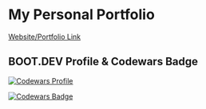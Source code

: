 # My Personal Portfolio
[Website/Portfolio Link](https://domingomesa.github.io)

## BOOT.DEV Profile & Codewars Badge

[![Codewars Profile](https://api.boot.dev/v1/users/public/dcf60d96-b158-405b-9e13-893eb7c995ad/thumbnail)](https://www.codewars.com/users/domingomesajr)

[![Codewars Badge](https://www.codewars.com/users/domingomesajr/badges/large)](https://www.codewars.com/users/domingomesajr)
